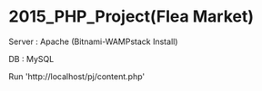 # 2015_PHP_Project(Flea Market)

Server : Apache (Bitnami-WAMPstack Install)

DB : MySQL

Run 'http://localhost/pj/content.php'
